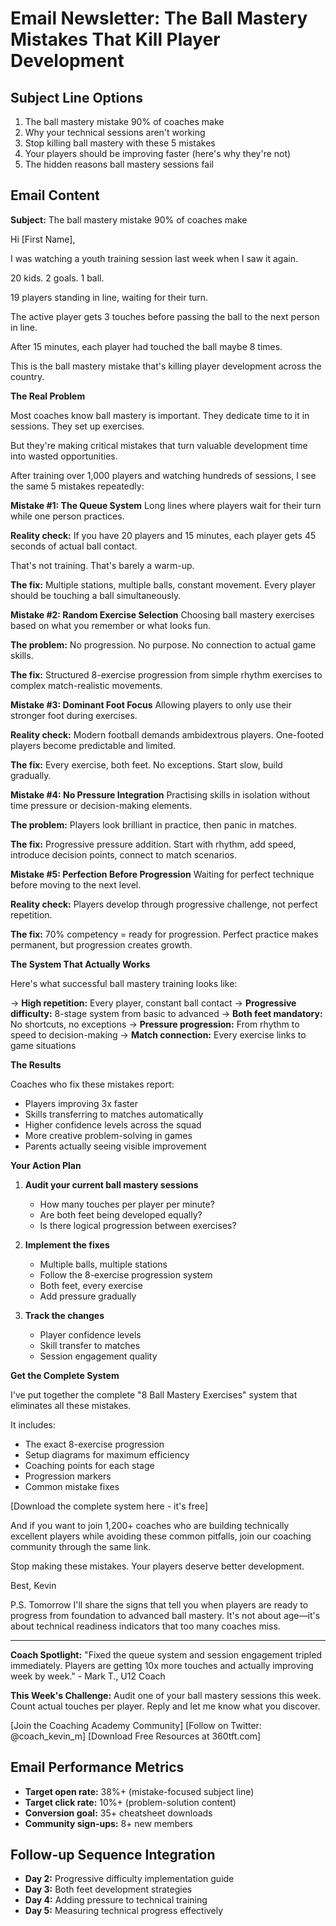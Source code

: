# Email Newsletter: The Ball Mastery Mistakes That Kill Player Development

## Subject Line Options
1. The ball mastery mistake 90% of coaches make
2. Why your technical sessions aren't working
3. Stop killing ball mastery with these 5 mistakes
4. Your players should be improving faster (here's why they're not)
5. The hidden reasons ball mastery sessions fail

## Email Content

**Subject:** The ball mastery mistake 90% of coaches make

Hi [First Name],

I was watching a youth training session last week when I saw it again.

20 kids. 2 goals. 1 ball.

19 players standing in line, waiting for their turn.

The active player gets 3 touches before passing the ball to the next person in line.

After 15 minutes, each player had touched the ball maybe 8 times.

This is the ball mastery mistake that's killing player development across the country.

**The Real Problem**

Most coaches know ball mastery is important. They dedicate time to it in sessions. They set up exercises.

But they're making critical mistakes that turn valuable development time into wasted opportunities.

After training over 1,000 players and watching hundreds of sessions, I see the same 5 mistakes repeatedly:

**Mistake #1: The Queue System**
Long lines where players wait for their turn while one person practices.

**Reality check:** If you have 20 players and 15 minutes, each player gets 45 seconds of actual ball contact.

That's not training. That's barely a warm-up.

**The fix:** Multiple stations, multiple balls, constant movement. Every player should be touching a ball simultaneously.

**Mistake #2: Random Exercise Selection**
Choosing ball mastery exercises based on what you remember or what looks fun.

**The problem:** No progression. No purpose. No connection to actual game skills.

**The fix:** Structured 8-exercise progression from simple rhythm exercises to complex match-realistic movements.

**Mistake #3: Dominant Foot Focus**
Allowing players to only use their stronger foot during exercises.

**Reality check:** Modern football demands ambidextrous players. One-footed players become predictable and limited.

**The fix:** Every exercise, both feet. No exceptions. Start slow, build gradually.

**Mistake #4: No Pressure Integration**
Practising skills in isolation without time pressure or decision-making elements.

**The problem:** Players look brilliant in practice, then panic in matches.

**The fix:** Progressive pressure addition. Start with rhythm, add speed, introduce decision points, connect to match scenarios.

**Mistake #5: Perfection Before Progression**
Waiting for perfect technique before moving to the next level.

**Reality check:** Players develop through progressive challenge, not perfect repetition.

**The fix:** 70% competency = ready for progression. Perfect practice makes permanent, but progression creates growth.

**The System That Actually Works**

Here's what successful ball mastery training looks like:

→ **High repetition:** Every player, constant ball contact
→ **Progressive difficulty:** 8-stage system from basic to advanced
→ **Both feet mandatory:** No shortcuts, no exceptions
→ **Pressure progression:** From rhythm to speed to decision-making
→ **Match connection:** Every exercise links to game situations

**The Results**

Coaches who fix these mistakes report:
- Players improving 3x faster
- Skills transferring to matches automatically  
- Higher confidence levels across the squad
- More creative problem-solving in games
- Parents actually seeing visible improvement

**Your Action Plan**

1. **Audit your current ball mastery sessions**
   - How many touches per player per minute?
   - Are both feet being developed equally?
   - Is there logical progression between exercises?

2. **Implement the fixes**
   - Multiple balls, multiple stations
   - Follow the 8-exercise progression system
   - Both feet, every exercise
   - Add pressure gradually

3. **Track the changes**
   - Player confidence levels
   - Skill transfer to matches
   - Session engagement quality

**Get the Complete System**

I've put together the complete "8 Ball Mastery Exercises" system that eliminates all these mistakes.

It includes:
- The exact 8-exercise progression
- Setup diagrams for maximum efficiency
- Coaching points for each stage
- Progression markers
- Common mistake fixes

[Download the complete system here - it's free]

And if you want to join 1,200+ coaches who are building technically excellent players while avoiding these common pitfalls, join our coaching community through the same link.

Stop making these mistakes. Your players deserve better development.

Best,
Kevin

P.S. Tomorrow I'll share the signs that tell you when players are ready to progress from foundation to advanced ball mastery. It's not about age—it's about technical readiness indicators that too many coaches miss.

---

**Coach Spotlight:** "Fixed the queue system and session engagement tripled immediately. Players are getting 10x more touches and actually improving week by week." - Mark T., U12 Coach

**This Week's Challenge:** Audit one of your ball mastery sessions this week. Count actual touches per player. Reply and let me know what you discover.

[Join the Coaching Academy Community]
[Follow on Twitter: @coach_kevin_m]
[Download Free Resources at 360tft.com]

## Email Performance Metrics
- **Target open rate:** 38%+ (mistake-focused subject line)
- **Target click rate:** 10%+ (problem-solution content)
- **Conversion goal:** 35+ cheatsheet downloads
- **Community sign-ups:** 8+ new members

## Follow-up Sequence Integration
- **Day 2:** Progressive difficulty implementation guide
- **Day 3:** Both feet development strategies
- **Day 4:** Adding pressure to technical training
- **Day 5:** Measuring technical progress effectively